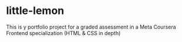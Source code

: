 # little-lemon
This is y portfolio project for a graded assessment in a Meta Coursera Frontend specialization (HTML &amp; CSS in depth)
